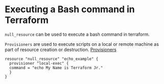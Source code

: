 # Executing a Bash command in Terraform


`null_resource` can be used to execute a bash command in terraform. 

`Provisioners` are used to execute scripts on a local or remote machine as part of resource creation or destruction.
[Provisioners](https://www.terraform.io/docs/provisioners/index.html)

```
resource "null_resource" "echo_example" {
  provisioner "local-exec" {
  command = "echo My Name is Terraform Jr."
  }
}
```
